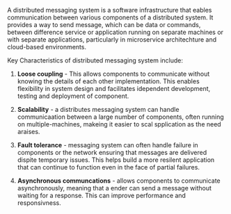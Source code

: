 A distributed messaging system is a software infrastructure that eables communication between various components of a distributed system. It provides a way to send message, which can be data or commands, between difference service or application running on separate machines or with separate applications, particularly in microservice architechture and cloud-based environments.

Key Characteristics of distributed messaging system include:

1. **Loose coupling** - This allows components to communicate without knowing the details of each other implementation. This enables flexibility in system design and facilitates idependent development, testing and deployment of component.

2. **Scalability** - a distributes messaging system can handle communicaation between a large number of components, often running on multiple-machines, makeing it easier to scal spplication as the need araises.

3. **Fault tolerance** - messaging system can often handle failure in components or the network ensuring that messages are delivered dispite temporary issues. This helps build a more resilent application that can continue to function even in the face of partial failures.

4. **Asynchronous communcations** - allows components to communicate asynchronously, meaning that a ender can send a message without waiting for a response. This can improve performance and responsivness.